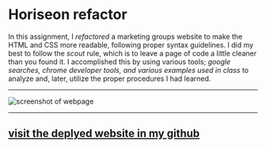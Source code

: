 # Horiseon refactor

In this assignment, I *refactored* a marketing groups website to make the HTML and CSS more readable, following proper syntax guidelines. I did my best to follow the *scout* rule, which is to leave a page of code a little cleaner than you found it. I accomplished this by using various tools; *google searches, chrome developer tools, and various examples used in class* to analyze and, later, utilize the proper procedures I had learned.

---

![screenshot of webpage](assets/images/horiseonScreenshot.png)

---

## [visit the deplyed website in my github](https://joshuamaney.github.io/Refactor_HTML_CSS/) ##












